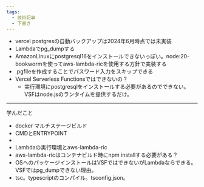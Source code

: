 ```yaml
---
tags:
  - 技術記事
  - 下書き
---
```

- vercel postgresの自動バックアップは2024年6月時点では未実装
- Lambdaでpg_dumpする
- AmazonLinuxにpostgresql16をインストールできないっぽい。node:20-bookwormを使ってaws-lambda-ricを使用する方針で実装する
- .pgfileを作成することでパスワード入力をスキップできる
- Vercel Serverless Functionsではできないの？
	- 実行環境にpostgresqlをインストールする必要があるのでできない。VSFはnode.jsのランタイムを提供するだけ。

---
学んだこと
- docker マルチステージビルド
- CMDとENTRYPOINT
- 
- Lambdaの実行環境とaws-lambda-ric
- aws-lambda-ricはコンテナビルド時にnpm installする必要がある？
- OSへのパッケージインストールはVSFではできないがLambdaならできる。VSFではpg_dumpできない理由。
- tsc。typescriptのコンパイル。tsconfig.json。